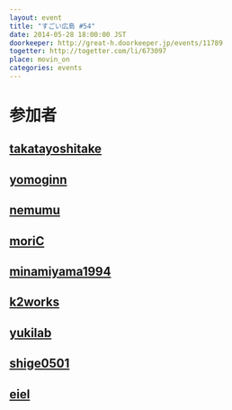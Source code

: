 ```yaml
---
layout: event
title: "すごい広島 #54"
date: 2014-05-28 18:00:00 JST
doorkeeper: http://great-h.doorkeeper.jp/events/11789
togetter: http://togetter.com/li/673097
place: movin_on
categories: events
---
```


# 参加者


## [takatayoshitake](http://twitter.com/takatayoshitake)


## [yomoginn](https://github.com/yomoginn)


## [nemumu](https://github.com/nemumu)


## [moriC](https://github.com/moriC)


## [minamiyama1994](https://github.com/minamiyama1994)


## [k2works](https://github.com/k2works)


## [yukilab](http://twitter.com/yukilab)


## [shige0501](https://github.com/shige0501)


## [eiel](http://eiel.info/)
